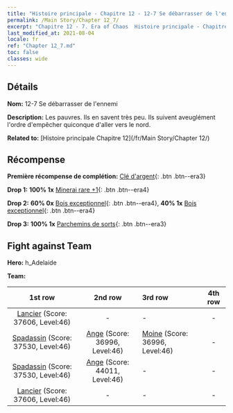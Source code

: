 ```yaml
---
title: "Histoire principale - Chapitre 12 - 12-7 Se débarrasser de l'ennemi"
permalink: /Main Story/Chapter 12_7/
excerpt: "Chapitre 12 - 7. Era of Chaos  Histoire principale - Chapitre 12_7. 12-7 Se débarrasser de l'ennemi"
last_modified_at: 2021-08-04
locale: fr
ref: "Chapter 12_7.md"
toc: false
classes: wide
---
```


## Détails

 **Nom:** 12-7 Se débarrasser de l'ennemi

 **Description:** Les pauvres. Ils en savent très peu. Ils suivent aveuglément l'ordre d'empêcher quiconque d'aller vers le nord.

 **Related to:** [Histoire principale Chapitre 12](/fr/Main Story/Chapter 12/)

## Récompense

 **Première récompense de complétion:** [Clé d'argent](/ItemsFR/con_693/){: .btn .btn--era3}

 **Drop 1:** **100% 1x** [Minerai rare +1](/ItemsFR/mat_40/){: .btn .btn--era4}

 **Drop 2:** **60% 0x** [Bois exceptionnel](/ItemsFR/mat_34/){: .btn .btn--era4}, **40% 1x** [Bois exceptionnel](/ItemsFR/mat_34/){: .btn .btn--era4}

 **Drop 3:** **100% 1x** [Parchemins de sorts](/ItemsFR/con_694/){: .btn .btn--era3}


## Fight against Team
 **Hero:** h_Adelaide

 **Team:**


  | 1st row | 2nd row | 3rd row | 4th row |
  |:----:|:----:|:----|:----:|
  | [Lancier](/fr/units/Pikeman/) (Score: 37606, Level:46)  | - | - | - |
  | [Spadassin](/fr/units/Swordsman/) (Score: 37530, Level:46)  | [Ange](/fr/units/Angel/) (Score: 36996, Level:46)  | [Moine](/fr/units/Monk/) (Score: 36996, Level:46)  | - |
  | [Spadassin](/fr/units/Swordsman/) (Score: 37530, Level:46)  | [Ange](/fr/units/Angel/) (Score: 44011, Level:46)  | - | - |
  | [Lancier](/fr/units/Pikeman/) (Score: 37606, Level:46)  | - | - | - |


